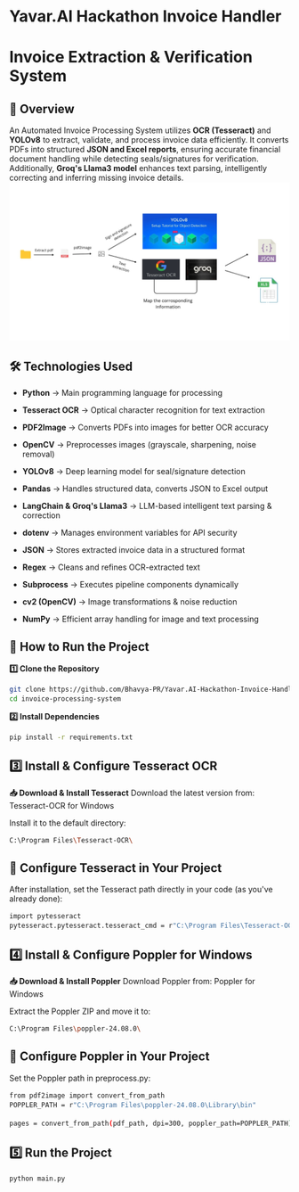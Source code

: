 # Yavar.AI Hackathon Invoice Handler

# Invoice Extraction & Verification System

## 🚀 Overview

An Automated Invoice Processing System utilizes **OCR (Tesseract)** and **YOLOv8** to extract, validate, and process invoice data efficiently. It converts PDFs into structured **JSON and Excel reports**, ensuring accurate financial document handling while detecting seals/signatures for verification. Additionally, **Groq's Llama3 model** enhances text parsing, intelligently correcting and inferring missing invoice details.
![alt text](workflow.jpg)

## 🛠 Technologies Used

- **Python** → Main programming language for processing

- **Tesseract OCR** → Optical character recognition for text extraction

- **PDF2Image** → Converts PDFs into images for better OCR accuracy

- **OpenCV** → Preprocesses images (grayscale, sharpening, noise removal)

- **YOLOv8** → Deep learning model for seal/signature detection

- **Pandas** → Handles structured data, converts JSON to Excel output

- **LangChain & Groq's Llama3** → LLM-based intelligent text parsing & correction

- **dotenv** → Manages environment variables for API security

- **JSON** → Stores extracted invoice data in a structured format

- **Regex** → Cleans and refines OCR-extracted text

- **Subprocess** → Executes pipeline components dynamically

- **cv2 (OpenCV)** → Image transformations & noise reduction

- **NumPy** → Efficient array handling for image and text processing

## 🚀 How to Run the Project

**1️⃣ Clone the Repository**

```bash
git clone https://github.com/Bhavya-PR/Yavar.AI-Hackathon-Invoice-Handler
cd invoice-processing-system
```

**2️⃣ Install Dependencies**

```bash
pip install -r requirements.txt
```

## 3️⃣ Install & Configure Tesseract OCR

**📥 Download & Install Tesseract**
Download the latest version from: Tesseract-OCR for Windows

Install it to the default directory:

```bash
C:\Program Files\Tesseract-OCR\
```

## 🔧 Configure Tesseract in Your Project

After installation, set the Tesseract path directly in your code (as you've already done):

```bash
import pytesseract
pytesseract.pytesseract.tesseract_cmd = r"C:\Program Files\Tesseract-OCR\tesseract.exe"
```

## 4️⃣ Install & Configure Poppler for Windows

**📥 Download & Install Poppler**
Download Poppler from: Poppler for Windows

Extract the Poppler ZIP and move it to:

```bash
C:\Program Files\poppler-24.08.0\
```

## 🔧 Configure Poppler in Your Project

Set the Poppler path in preprocess.py:

```bash
from pdf2image import convert_from_path
POPPLER_PATH = r"C:\Program Files\poppler-24.08.0\Library\bin"

pages = convert_from_path(pdf_path, dpi=300, poppler_path=POPPLER_PATH)
```

## 5️⃣ Run the Project

```bash
python main.py
```
